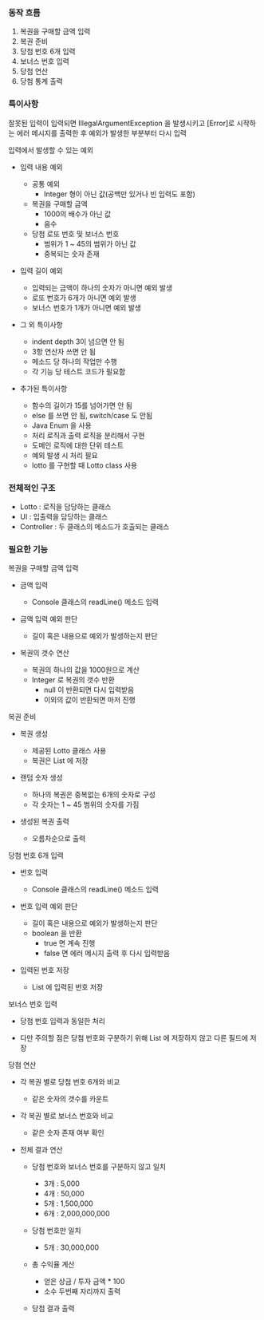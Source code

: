 
### 동작 흐름
1. 복권을 구매할 금액 입력
2. 복권 준비
3. 당첨 번호 6개 입력
4. 보너스 번호 입력
5. 당첨 연산
6. 당첨 통계 출력



### 특이사항
잘못된 입력이 입력되면 IllegalArgumentException 을 발생시키고 
[Error]로 시작하는 에러 메시지를 출력한 후 예외가 발생한 부분부터 다시 입력

입력에서 발생할 수 있는 예외
- 입력 내용 예외
  - 공통 예외
    - Integer 형이 아닌 값(공백만 있거나 빈 입력도 포함)
  - 복권을 구매할 금액
    - 1000의 배수가 아닌 값
    - 음수
  - 당첨 로또 번호 및 보너스 번호
    - 범위가 1 ~ 45의 범위가 아닌 값
    - 중복되는 숫자 존재
       
 
- 입력 길이 예외
  - 입력되는 금액이 하나의 숫자가 아니면 예외 발생
  - 로또 번호가 6개가 아니면 예외 발생
  - 보너스 번호가 1개가 아니면 예외 발생


- 그 외 특이사항
  - indent depth 3이 넘으면 안 됨
  - 3항 연산자 쓰면 안 됨
  - 메소드 당 하나의 작업만 수행
  - 각 기능 당 테스트 코드가 필요함


- 추가된 특이사항
  - 함수의 길이가 15를 넘어가면 안 됨
  - else 를 쓰면 안 됨, switch/case 도 안됨
  - Java Enum 을 사용
  - 처리 로직과 출력 로직을 분리해서 구현
  - 도메인 로직에 대한 단위 테스트
  - 예외 발생 시 처리 필요
  - lotto 를 구현할 때 Lotto class 사용


### 전체적인 구조
- Lotto : 로직을 담당하는 클래스
- UI : 입출력을 담당하는 클래스
- Controller : 두 클래스의 메소드가 호출되는 클래스


### 필요한 기능
복권을 구매할 금액 입력
- 금액 입력
  - Console 클래스의 readLine() 메소드 입력

- 금액 입력 예외 판단
  - 길이 혹은 내용으로 예외가 발생하는지 판단

- 복권의 갯수 연산
  - 복권의 하나의 값을 1000원으로 계산
  - Integer 로 복권의 갯수 반환
    - null 이 반환되면 다시 입력받음
    - 이외의 값이 반환되면 마저 진행

복권 준비

- 복권 생성
  - 제공된 Lotto 클래스 사용
  - 복권은 List 에 저장

- 랜덤 숫자 생성
  - 하나의 복권은 중복없는 6개의 숫자로 구성
  - 각 숫자는 1 ~ 45 범위의 숫자를 가짐

- 생성된 복권 출력
  - 오름차순으로 출력

  

당첨 번호 6개 입력
- 번호 입력
  - Console 클래스의 readLine() 메소드 입력

- 번호 입력 예외 판단
  - 길이 혹은 내용으로 예외가 발생하는지 판단
  - boolean 을 반환
    - true 면 계속 진행
    - false 면 에러 메시지 출력 후 다시 입력받음

- 입력된 번호 저장
  - List 에 입력된 번호 저장


보너스 번호 입력
- 당첨 번호 입력과 동일한 처리

- 다만 주의할 점은 당첨 번호와 구분하기 위해 List 에 저장하지 않고 다른 필드에 저장


당첨 연산
- 각 복권 별로 당첨 번호 6개와 비교
  - 같은 숫자의 갯수를 카운트

- 각 복권 별로 보너스 번호와 비교
  - 같은 숫자 존재 여부 확인

- 전체 결과 연산
  - 당첨 번호와 보너스 번호를 구분하지 않고 일치
    - 3개 : 5,000
    - 4개 : 50,000
    - 5개 : 1,500,000
    - 6개 : 2,000,000,000

  - 당첨 번호만 일치
    - 5개 : 30,000,000
    
  - 총 수익율 계산
    - 얻은 상금 / 투자 금액 * 100
    - 소수 두번째 자리까지 출력
    
  - 당첨 결과 출력